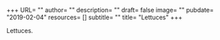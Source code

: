 +++
URL= ""
author= ""
description= ""
draft= false
image= ""
pubdate= "2019-02-04"
resources= []
subtitle= ""
title= "Lettuces"
+++

Lettuces.